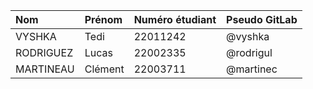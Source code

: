 | Nom       | Prénom  | Numéro étudiant | Pseudo GitLab |
|:----------|:--------|:----------------|:--------------|
| VYSHKA    | Tedi    | 22011242        | @vyshka       |
| RODRIGUEZ | Lucas   | 22002335        | @rodrigul     |
| MARTINEAU | Clément | 22003711        | @martinec     |
